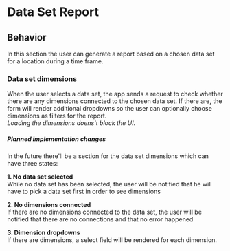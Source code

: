 # Data Set Report

## Behavior

In this section the user can generate a report based on a chosen
data set for a location during a time frame.

### Data set dimensions

When the user selects a data set, the app sends a request to check whether
there are any dimensions connected to the chosen data set.
If there are, the form will render additional dropdowns so the user
can optionally choose dimensions as filters for the report.<br>
_Loading the dimensions doens't block the UI._

##### Planned implementation changes

In the future there'll be a section for the data set dimensions
which can have three states:

**1. No data set selected**<br>
While no data set has been selected, the user will be notified that
he will have to pick a data set first in order to see dimensions

**2. No dimensions connected**<br>
If there are no dimensions connected to the data set, the user will
be notified that there are no connections and that no error happened

**3. Dimension dropdowns**<br>
If there are dimensions, a select field will be rendered for each
dimension.
